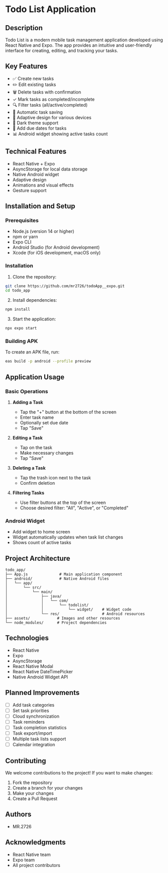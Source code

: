 # Todo List Application

## Description
Todo List is a modern mobile task management application developed using React Native and Expo. The app provides an intuitive and user-friendly interface for creating, editing, and tracking your tasks.

## Key Features
- ✅ Create new tasks
- ✏️ Edit existing tasks
- 🗑️ Delete tasks with confirmation
- ✓ Mark tasks as completed/incomplete
- 🔍 Filter tasks (all/active/completed)
- 💾 Automatic task saving
- 📱 Adaptive design for various devices
- 🌙 Dark theme support
- 📅 Add due dates for tasks
- 📊 Android widget showing active tasks count

## Technical Features
- React Native + Expo
- AsyncStorage for local data storage
- Native Android widget
- Adaptive design
- Animations and visual effects
- Gesture support

## Installation and Setup

### Prerequisites
- Node.js (version 14 or higher)
- npm or yarn
- Expo CLI
- Android Studio (for Android development)
- Xcode (for iOS development, macOS only)

### Installation
1. Clone the repository:
```bash
git clone https://github.com/mr2726/todoApp__expo.git
cd todo_app
```

2. Install dependencies:
```bash
npm install
```

3. Start the application:
```bash
npx expo start
```

### Building APK
To create an APK file, run:
```bash
eas build -p android --profile preview
```

## Application Usage

### Basic Operations
1. **Adding a Task**
   - Tap the "+" button at the bottom of the screen
   - Enter task name
   - Optionally set due date
   - Tap "Save"

2. **Editing a Task**
   - Tap on the task
   - Make necessary changes
   - Tap "Save"

3. **Deleting a Task**
   - Tap the trash icon next to the task
   - Confirm deletion

4. **Filtering Tasks**
   - Use filter buttons at the top of the screen
   - Choose desired filter: "All", "Active", or "Completed"

### Android Widget
- Add widget to home screen
- Widget automatically updates when task list changes
- Shows count of active tasks

## Project Architecture
```
todo_app/
├── App.js              # Main application component
├── android/            # Native Android files
│   └── app/
│       └── src/
│           └── main/
│               ├── java/
│               │   └── com/
│               │       └── todolist/
│               │           └── widget/    # Widget code
│               └── res/                   # Android resources
├── assets/            # Images and other resources
└── node_modules/      # Project dependencies
```

## Technologies
- React Native
- Expo
- AsyncStorage
- React Native Modal
- React Native DateTimePicker
- Native Android Widget API

## Planned Improvements
- [ ] Add task categories
- [ ] Set task priorities
- [ ] Cloud synchronization
- [ ] Task reminders
- [ ] Task completion statistics
- [ ] Task export/import
- [ ] Multiple task lists support
- [ ] Calendar integration

## Contributing
We welcome contributions to the project! If you want to make changes:
1. Fork the repository
2. Create a branch for your changes
3. Make your changes
4. Create a Pull Request

## Authors
- MR.2726

## Acknowledgments
- React Native team
- Expo team
- All project contributors 
